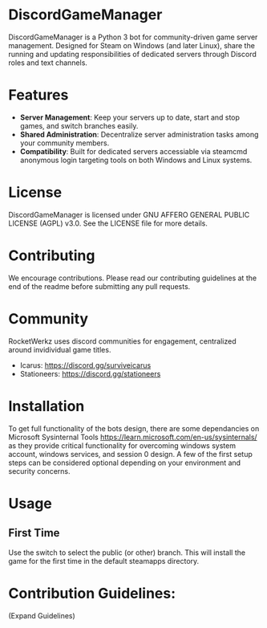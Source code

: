 # **DiscordGameManager**
DiscordGameManager is a Python 3 bot for community-driven game server management. Designed for Steam on Windows (and later Linux), share the running and updating responsibilities of dedicated servers through Discord roles and text channels.

# Features

- **Server Management**: Keep your servers up to date, start and stop games, and switch branches easily.
- **Shared Administration**: Decentralize server administration tasks among your community members.
- **Compatibility**: Built for dedicated servers accessiable via steamcmd anonymous login targeting tools on both Windows and Linux systems.

# License

DiscordGameManager is licensed under GNU AFFERO GENERAL PUBLIC LICENSE (AGPL) v3.0. See the LICENSE file for more details.

# Contributing

We encourage contributions. Please read our contributing guidelines at the end of the readme before submitting any pull requests.

# Community

RocketWerkz uses discord communities for engagement, centralized around invidividual game titles.
* Icarus: https://discord.gg/surviveicarus
* Stationeers: https://discord.gg/stationeers 

# Installation

To get full functionality of the bots design, there are some dependancies on Microsoft Sysinternal Tools https://learn.microsoft.com/en-us/sysinternals/ as they provide critical functionality for overcoming windows system account, windows services, and session 0 design. A few of the first setup steps can be considered optional depending on your environment and security concerns.

# Usage

## First Time
Use the switch to select the public (or other) branch.  This will install the game for the first time in the default steamapps directory.

# Contribution Guidelines:

(Expand Guidelines)